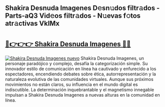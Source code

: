 ## Shakira Desnuda Imagenes D𝚎sn𝚞dos filtr𝚊dos - Parts-aQ3 Vid𝚎os filtr𝚊dos - N𝚞evas f𝚘tos atr𝚊ctivas VkIMx

# <h2><a href="http://mb1bcl.tromn.icu/?c=Shakira+Desnuda+Imagenes">🔗👉👉👉 Shakira Desnuda Imagenes 🔗🔗</a></h2>

[![Shakira Desnuda Imagenes nuevo](https://i.imgur.com/pEAQMta.gif)](http://mb1bcl.tromn.icu/?c=Shakira+Desnuda+Imagenes)
Shakira Desnuda Imagenes, un personaje paradójico y complejo, desafía la categorización simple. Su innovador estilo de comunicación en línea ha cautivado y enfurecido a los espectadores, encendiendo debates sobre ética, autorrepresentación y la naturaleza evolutiva de las comunidades virtuales. Aunque sus próximos movimientos no están claros, su influencia en el mundo digital es indiscutible. La determinación inquebrantable y el magnetismo innegable impulsan a Shakira Desnuda Imagenes a nuevas alturas en la comunidad en línea.
